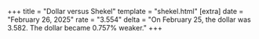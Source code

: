 +++
title = "Dollar versus Shekel"
template = "shekel.html"
[extra]
date = "February 26, 2025"
rate = "3.554"
delta = "On February 25, the dollar was 3.582. The dollar became 0.757% weaker."
+++
